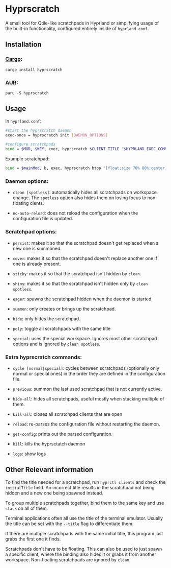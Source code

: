 # Hyprscratch
A small tool for Qtile-like scratchpads in Hyprland or simplifying usage of the built-in functionality, configured entirely inside of `hyprland.conf`.

## Installation
### [Cargo](https://crates.io/crates/hyprscratch):

```
cargo install hyprscratch
```
### [AUR](https://aur.archlinux.org/packages/hyprscratch):
```
paru -S hyprscratch
```

## Usage
In `hyprland.conf`:

```bash
#start the hyprscratch daemon
exec-once = hyprscratch init [DAEMON_OPTIONS]

#configure scratchpads
bind = $MOD, $KEY, exec, hyprscratch $CLIENT_TITLE "$HYPRLAND_EXEC_COMMAND" [SCRATCHPAD_OPTIONS]
```

Example scratchpad:

```bash
bind = $mainMod, b, exec, hyprscratch btop "[float;size 70% 80%;center] alacritty --title btop -e btop" onstart
```

### Daemon options:

* `clean [spotless]`: automatically hides all scratchpads on workspace change. The `spotless` option also hides them on losing focus to non-floating cients.

* `no-auto-reload`: does not reload the configuration when the configuration file is updated.

### Scratchpad options:

* `persist`: makes it so that the scratchpad doesn't get replaced when a new one is summoned.

* `cover`: makes it so that the scratchpad doesn't replace another one if one is already present.

* `sticky`: makes it so that the scratchpad isn't hidden by `clean`.

* `shiny`: makes it so that the scratchpad isn't hidden only by `clean spotless`.

* `eager`: spawns the scratchpad hidden when the daemon is started.

* `summon`: only creates or brings up the scratchpad.

* `hide`: only hides the scratchpad.

* `poly`: toggle all scratchpads with the same title

* `special`: uses the special workspace. Ignores most other scratchpad options and is ignored by `clean spotless`.

### Extra hyprscratch commands:

* `cycle [normal|special]`: cycles between scratchpads (optionally only normal or special ones) in the order they are defined in the configuration file.

* `previous`: summon the last used scratchpad that is not currently active.

* `hide-all`: hides all scratchpads, useful mostly when stacking multiple of them.

* `kill-all`: closes all scratchpad clients that are open

* `reload`: re-parses the configuration file without restarting the daemon.

* `get-config`: prints out the parsed configuration.

* `kill`: kills the hyprsctatch daemon

* `logs`: show logs

## Other Relevant information
To find the title needed for a scratchpad, run `hyprctl clients` and check the `initialTitle` field. An incorrect title results in the scratchpad not being hidden and a new one being spawned instead.

To group multiple scratchpads together, bind them to the same key and use `stack` on all of them. 

Terminal applications often all use the title of the terminal emulator. Usually the title can be set with the `--title` flag to differentiate them.

If there are multiple scratchpads with the same initial title, this program just grabs the first one it finds.

Scratchpads don't have to be floating. This can also be used to just spawn a specific client, where the binding also hides it or grabs it from another workspace. Non-floating scratchpads are ignored by `clean`.
